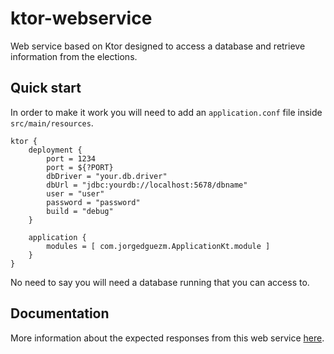 # ktor-webservice
Web service based on Ktor designed to access a database and retrieve information from
the elections.

## Quick start
In order to make it work you will need to add an `application.conf` file inside 
`src/main/resources`.

```
ktor {
    deployment {
        port = 1234
        port = ${?PORT}
        dbDriver = "your.db.driver"
        dbUrl = "jdbc:yourdb://localhost:5678/dbname"
        user = "user"
        password = "password"
        build = "debug"
    }

    application {
        modules = [ com.jorgedguezm.ApplicationKt.module ]
    }
}
```

No need to say you will need a database running that you can access to.

## Documentation
More information about the expected responses from this web service 
[here](https://github.com/Narsuf/ktor-webservice/tree/main/docs).
